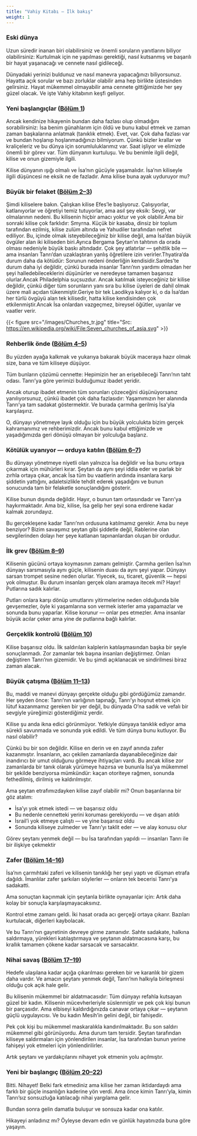 ```yaml
---
title: "Vahiy Kitabı — İlk bakış"
weight: 1
---
```


### Eski dünya

<a name="7603"></a>
Uzun süredir inanan biri olabilirsiniz ve önemli soruların yanıtlarını biliyor olabilirsiniz: Kurtulmak için ne yapılması gerektiği, nasıl kutsanmış ve başarılı bir hayat yaşanacağı ve cennete nasıl gidileceği.

Dünyadaki yerinizi buldunuz ve nasıl manevra yapacağınızı biliyorsunuz. Hayatta açık sorular ve bazı zorluklar olabilir ama hep birlikte üstesinden gelirsiniz. Hayat mükemmel olmayabilir ama cennete gittiğimizde her şey güzel olacak. Ve işte Vahiy kitabının keşfi geliyor.

### Yeni başlangıçlar ([Bölüm 1](https://www.bibleserver.com/TR/Vahiy1))

<a name="55d5"></a>
Ancak kendinize hikayenin bundan daha fazlası olup olmadığını sorabilirsiniz: İsa benim günahlarım için öldü ve bunu kabul etmek ve zaman zaman başkalarına anlatmak (tanıklık etmek). Evet, var. Çok daha fazlası var ve bundan hoşlanıp hoşlanmadığınızı bilmiyorum. Çünkü bizler krallar ve kraliçeleriz ve bu dünya için sorumluluklarımız var. Saat işliyor ve elimizde önemli bir görev var. Tüm dünyanın kurtuluşu. Ve bu benimle ilgili değil, kilise ve onun gizemiyle ilgili.

Kilise dünyanın ışığı olmalı ve İsa’nın gücüyle yaşamalıdır. İsa’nın kiliseyle ilgili düşüncesi ne eksik ne de fazladır. Ama kilise buna ayak uyduruyor mu?

### Büyük bir felaket ([Bölüm 2–3](https://www.bibleserver.com/TR/Vahiy2))

<a name="83ff"></a>
Şimdi kiliselere bakın. Çalışkan kilise Efes’le başlıyoruz. Çalışıyorlar, katlanıyorlar ve öğretiyi temiz tutuyorlar, ama asıl şey eksik: Sevgi, var olmalarının nedeni. Bu kilisenin hiçbir amacı yoktur ve yok olabilir.Ama bir sonraki kilise çok farklıdır: Smyrna. Küçük bir kasaba, dinsiz bir toplum tarafından ezilmiş, kilise zulüm altında ve Yahudiler tarafından nefret ediliyor. Bu, içinde olmak isteyebileceğiniz bir kilise değil, ama İsa’dan büyük övgüler alan iki kiliseden biri.Ayrıca Bergama Şeytan’ın tahtının da orada olması nedeniyle büyük baskı altındadır. Çok şey atlatırlar — şehitlik bile — ama insanları Tanrı’dan uzaklaştıran yanlış öğretilere izin verirler.Thyatira’da durum daha da kötüdür: Sorunun nedeni önderliğin kendisidir.Sardes’te durum daha iyi değildir, çünkü burada insanlar Tanrı’nın yardımı olmadan her şeyi halledebileceklerini düşünürler ve neredeyse tamamen başarısız olurlar.Ancak Philadelphia suçsuzdur. Ancak katılmak isteyeceğiniz bir kilise değildir, çünkü diğer tüm sorunların yanı sıra bu kilise üyeleri de dahil olmak üzere mali açıdan tükenmiştir.Geriye bir tek Laodikya kalıyor ki, o da İsa’dan her türlü övgüyü alan tek kilisedir, hatta kilise kendisinden çok etkilenmiştir.Ancak İsa onlardan vazgeçmez, bireysel öğütler, uyarılar ve vaatler verir.

{{< figure src="/images/Churches_tr.jpg" title="Src: https://en.wikipedia.org/wiki/File:Seven_churches_of_asia.svg" >}}

### Rehberlik önde ([Bölüm 4–5](https://www.bibleserver.com/TR/Vahiy4))

<a name="55b1"></a>
Bu yüzden ayağa kalkmak ve yukarıya bakarak büyük maceraya hazır olmak size, bana ve tüm kiliseye düşüyor.

Tüm bunların çözümü cennette: Hepimizin her an erişebileceği Tanrı’nın taht odası. Tanrı’ya göre yerimizi bulduğumuz ibadet yeridir.

Ancak oturup ibadet etmenin tüm sorunları çözeceğini düşünüyorsanız yanılıyorsunuz, çünkü ibadet çok daha fazlasıdır: Yaşamımızın her alanında Tanrı’ya tam sadakat göstermektir. Ve burada çarmıha gerilmiş İsa’yla karşılaşırız.

O, dünyayı yönetmeye layık olduğu için bu büyük yolculukta bizim gerçek kahramanımız ve rehberimizdir. Ancak bunu kabul ettiğimizde ve yaşadığımızda geri dönüşü olmayan bir yolculuğa başlarız.

### Kötülük uyanıyor — orduya katılın ([Bölüm 6–7](https://www.bibleserver.com/TR/Vahiy6))

<a name="c33e"></a>
Bu dünyayı yönetmeye niyetli olan yalnızca İsa değildir ve İsa bunu ortaya çıkarmak için mühürleri kırar. Şeytan da aynı şeyi iddia eder ve parlak bir zırhla ortaya çıkar, ancak İsa tüm bu vaatlerin ardında insanlara karşı şiddetin yattığını, adaletsizlikle tehdit ederek yaşadığını ve bunun sonucunda tam bir felaketle sonuçlandığını gösterir.

Kilise bunun dışında değildir. Hayır, o bunun tam ortasındadır ve Tanrı’ya haykırmaktadır. Ama biz, kilise, İsa gelip her şeyi sona erdirene kadar kalmak zorundayız.

Bu gerçekleşene kadar Tanrı’nın ordusuna katılmamız gerekir. Ama bu neye benziyor? Bizim savaşımız şeytan gibi şiddetle değil, Rablerine olan sevgilerinden dolayı her şeye katlanan tapınanlardan oluşan bir ordudur.

### İlk grev ([Bölüm 8–9](https://www.bibleserver.com/TR/Vahiy8))

<a name="3037"></a>
Kilisenin gücünü ortaya koymasının zamanı gelmiştir. Çarmıha gerilen İsa’nın dünyayı sarsmasıyla aynı güçle, kilisenin duası da aynı şeyi yapar. Dünyayı sarsan trompet sesine neden olurlar. Yiyecek, su, ticaret, güvenlik — hepsi yok olmuştur. Bu durum insanları gerçek olanı aramaya itecek mi? Hayır! Putlarına sadık kalırlar.

Putları onlara karşı dönüp umutlarını yitirmelerine neden olduğunda bile gevşemezler, öyle ki yaşamlarına son vermek isterler ama yapamazlar ve sonunda bunu yaparlar. Kilise korunur — onlar pes etmezler. Ama insanlar büyük acılar çeker ama yine de putlarına bağlı kalırlar.

### Gerçeklik kontrolü ([Bölüm 10](https://www.bibleserver.com/TR/Vahiy10))

<a name="f65c"></a>
Kilise başarısız oldu. İlk saldırıları kalplerin katılaşmasından başka bir şeyle sonuçlanmadı. Zor zamanlar tek başına insanları değiştirmez. Onları değiştiren Tanrı’nın gizemidir. Ve bu şimdi açıklanacak ve sindirilmesi biraz zaman alacak.

### Büyük çatışma ([Bölüm 11–13](https://www.bibleserver.com/TR/Vahiy11))

<a name="e39e"></a>
Bu, maddi ve manevi dünyayı gerçekte olduğu gibi gördüğümüz zamandır. Her şeyden önce: Tanrı’nın varlığının tapınağı, Tanrı’yı hoşnut etmek için lütuf kazanmamız gereken bir yer değil, bu dünyada O’na sadık ve vefalı bir sevgiyle yüreğimizi gösterdiğimiz yerdir.

Kilise şu anda ikna edici görünmüyor. Yetkiyle dünyaya tanıklık ediyor ama sürekli savunmada ve sonunda yok edildi. Ve tüm dünya bunu kutluyor. Bu nasıl olabilir?

Çünkü bu bir son değildir. Kilise en derin ve en zayıf anında zafer kazanmıştır. İnsanların, acı çekilen zamanlarda dayanabileceğinize dair inandırıcı bir umut olduğunu görmeye ihtiyaçları vardı. Bu ancak kilise zor zamanlarda bir tanık olarak yürümeye hazırsa ve bununla İsa’ya mükemmel bir şekilde benziyorsa mümkündür: kaçan otoriteye rağmen, sonunda fethedilmiş, dirilmiş ve kaldırılmıştır.

Ama şeytan etrafımızdayken kilise zayıf olabilir mi? Onun başarılarına bir göz atalım:

- İsa’yı yok etmek istedi — ve başarısız oldu
- Bu nedenle cennetteki yerini koruması gerekiyordu — ve dışarı atıldı
- İsrail’i yok etmeye çalıştı — ve yine başarısız oldu
- Sonunda kiliseye zulmeder ve Tanrı’yı taklit eder — ve alay konusu olur

Görev şeytanı yenmek değil — bu İsa tarafından yapıldı — insanları Tanrı ile bir ilişkiye çekmektir

### Zafer ([Bölüm 14–16](https://www.bibleserver.com/TR/Vahiy14))

<a name="37a3"></a>
İsa’nın çarmıhtaki zaferi ve kilisenin tanıklığı her şeyi yaptı ve düşman etrafa dağıldı. İmanlılar zafer şarkıları söylerler — onların tek becerisi Tanrı’ya sadakatti.

Ama sonuçtan kaçınmak için şeytanla birlikte oynayanlar için: Artık daha kolay bir sonuçla karşılaşmayacaksınız.

Kontrol etme zamanı geldi. İki hasat orada acı gerçeği ortaya çıkarır. Bazıları kurtulacak, diğerleri kaybolacak.

Ve bu Tanrı’nın gayretinin devreye girme zamanıdır. Sahte sadakate, halkına saldırmaya, yürekleri katılaştırmaya ve şeytanın aldatmacasına karşı, bu krallık tamamen çökene kadar sarsacak ve sarsacaktır.

### Nihai savaş ([Bölüm 17–19](https://www.bibleserver.com/TR/Vahiy17))

<a name="517a"></a>
Hedefe ulaşılana kadar açığa çıkarılması gereken bir ve karanlık bir gizem daha vardır. Ve amacın şeytanı yenmek değil, Tanrı’nın halkıyla birleşmesi olduğu çok açık hale gelir.

Bu kilisenin mükemmel bir aldatmacasıdır: Tüm dünyayı refahla kutsayan güzel bir kadın. Kilisenin mücevherleriyle süslenmiştir ve pek çok kişi bunun bir parçasıdır. Ama elbiseyi kaldırdığınızda canavar ortaya çıkar — şeytanın güçlü uygulayıcısı. Ve bu kadın Mesih’in gelini değil, bir fahişedir.

Pek çok kişi bu mükemmel maskaralıkla kandırılmaktadır. Bu son saldırı mükemmel gibi görünüyordu. Ama durum tam tersidir. Şeytan tarafından kiliseye saldırmaları için yönlendirilen insanlar, İsa tarafından bunun yerine fahişeyi yok etmeleri için yönlendirilirler.

Artık şeytanı ve yardakçılarını nihayet yok etmenin yolu açılmıştır.

### Yeni bir başlangıç ([Bölüm 20–22](https://www.bibleserver.com/TR/Vahiy20))

<a name="a287"></a>
Bitti. Nihayet! Belki fark etmediniz ama kilise her zaman iktidardaydı ama farklı bir güçle insanlığın kaderine yön verdi. Ama önce kimin Tanrı’yla, kimin Tanrı’sız sonsuzluğa katılacağı nihai yargılama gelir.

Bundan sonra gelin damatla buluşur ve sonsuza kadar ona katılır.

Hikayeyi anladınız mı? Öyleyse devam edin ve günlük hayatınızda buna göre yaşayın.

